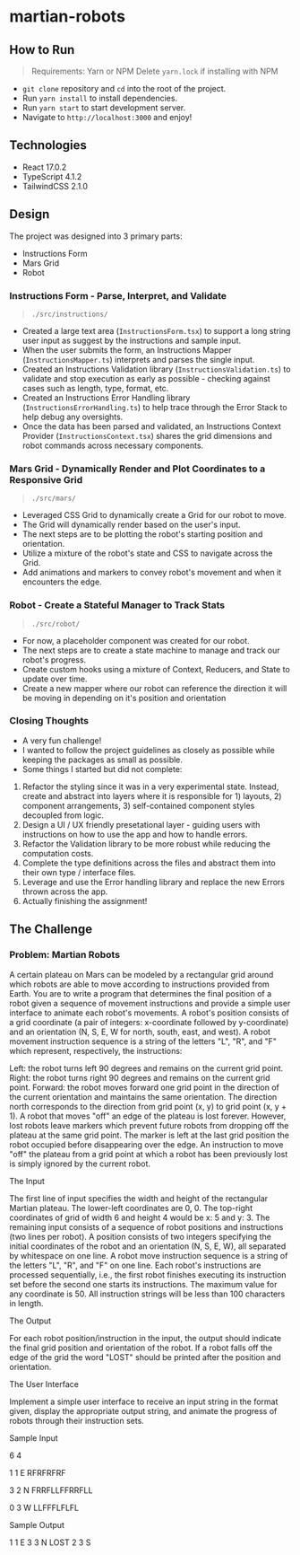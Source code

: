 # martian-robots

## How to Run

> Requirements:
> Yarn or NPM
> Delete `yarn.lock` if installing with NPM

- `git clone` repository and `cd` into the root of the project.
- Run `yarn install` to install dependencies.
- Run `yarn start` to start development server.
- Navigate to `http://localhost:3000` and enjoy!

## Technologies

- React 17.0.2
- TypeScript 4.1.2
- TailwindCSS 2.1.0

## Design

The project was designed into 3 primary parts:

- Instructions Form
- Mars Grid
- Robot

### Instructions Form - Parse, Interpret, and Validate

> `./src/instructions/`

- Created a large text area (`InstructionsForm.tsx`) to support a long string user input as suggest by the instructions and sample input.
- When the user submits the form, an Instructions Mapper (`InstructionsMapper.ts`) interprets and parses the single input.
- Created an Instructions Validation library (`InstructionsValidation.ts`) to validate and stop execution as early as possible - checking against cases such as length, type, format, etc.
- Created an Instructions Error Handling library (`InstructionsErrorHandling.ts`) to help trace through the Error Stack to help debug any oversights.
- Once the data has been parsed and validated, an Instructions Context Provider (`InstructionsContext.tsx`) shares the grid dimensions and robot commands across necessary components.

### Mars Grid - Dynamically Render and Plot Coordinates to a Responsive Grid

> `./src/mars/`

- Leveraged CSS Grid to dynamically create a Grid for our robot to move.
- The Grid will dynamically render based on the user's input.
- The next steps are to be plotting the robot's starting position and orientation.
- Utilize a mixture of the robot's state and CSS to navigate across the Grid.
- Add animations and markers to convey robot's movement and when it encounters the edge.

### Robot - Create a Stateful Manager to Track Stats

> `./src/robot/`

- For now, a placeholder component was created for our robot.
- The next steps are to create a state machine to manage and track our robot's progress.
- Create custom hooks using a mixture of Context, Reducers, and State to update over time.
- Create a new mapper where our robot can reference the direction it will be moving in depending on it's position and orientation

### Closing Thoughts

- A very fun challenge!
- I wanted to follow the project guidelines as closely as possible while keeping the packages as small as possible.
- Some things I started but did not complete:

1. Refactor the styling since it was in a very experimental state. Instead, create and abstract into layers where it is responsible for 1) layouts, 2) component arrangements, 3) self-contained component styles decoupled from logic.
2. Design a UI / UX friendly presetational layer - guiding users with instructions on how to use the app and how to handle errors.
3. Refactor the Validation library to be more robust while reducing the computation costs.
4. Complete the type definitions across the files and abstract them into their own type / interface files.
5. Leverage and use the Error handling library and replace the new Errors thrown across the app.
6. Actually finishing the assignment!

## The Challenge

### Problem: Martian Robots

A certain plateau on Mars can be modeled by a rectangular grid around which robots are able to move according to instructions provided from Earth. You are to write a program that determines the final position of a robot given a sequence of movement instructions and provide a simple user interface to animate each robot's movements. A robot's position consists of a grid coordinate (a pair of integers: x-coordinate followed by y-coordinate) and an orientation (N, S, E, W for north, south, east, and west). A robot movement instruction sequence is a string of the letters "L", "R", and "F" which represent, respectively, the instructions:

Left: the robot turns left 90 degrees and remains on the current grid point.
Right: the robot turns right 90 degrees and remains on the current grid point.
Forward: the robot moves forward one grid point in the direction of the current orientation and maintains the same orientation.
The direction north corresponds to the direction from grid point (x, y) to grid point (x, y + 1). A robot that moves "off" an edge of the plateau is lost forever. However, lost robots leave markers which prevent future robots from dropping off the plateau at the same grid point. The marker is left at the last grid position the robot occupied before disappearing over the edge. An instruction to move "off" the plateau from a grid point at which a robot has been previously lost is simply ignored by the current robot.

The Input

The first line of input specifies the width and height of the rectangular Martian plateau. The lower-left coordinates are 0, 0. The top-right coordinates of grid of width 6 and height 4 would be x: 5 and y: 3. The remaining input consists of a sequence of robot positions and instructions (two lines per robot). A position consists of two integers specifying the initial coordinates of the robot and an orientation (N, S, E, W), all separated by whitespace on one line. A robot move instruction sequence is a string of the letters "L", "R", and "F" on one line. Each robot's instructions are processed sequentially, i.e., the first robot finishes executing its instruction set before the second one starts its instructions. The maximum value for any coordinate is 50. All instruction strings will be less than 100 characters in length.

The Output

For each robot position/instruction in the input, the output should indicate the final grid position and orientation of the robot. If a robot falls off the edge of the grid the word "LOST" should be printed after the position and orientation.

The User Interface

Implement a simple user interface to receive an input string in the format given, display the appropriate output string, and animate the progress of robots through their instruction sets.

Sample Input

6 4

1 1 E
RFRFRFRF

3 2 N
FRRFLLFFRRFLL

0 3 W
LLFFFLFLFL

Sample Output

1 1 E
3 3 N LOST
2 3 S
